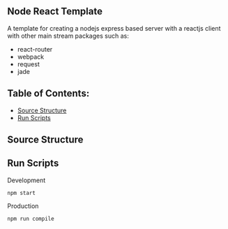 ## Node React Template

A template for creating a nodejs express based server with a reactjs client with other main stream packages such as:
 - react-router
 - webpack
 - request
 - jade


## Table of Contents:
- [Source Structure](#source-structure)
- [Run Scripts](#run-scripts)


## Source Structure

## Run Scripts

Development
```
npm start
```

Production
```
npm run compile
```


